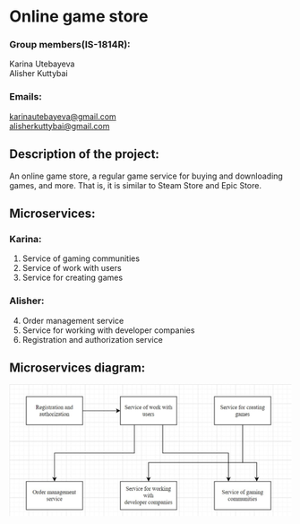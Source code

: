 # Online game store
### Group members(IS-1814R):
 Karina Utebayeva  
 Alisher Kuttybai  

### Emails: 
 karinautebayeva@gmail.com  
 alisherkuttybai@gmail.com  

## Description of the project:
An online game store, a regular game service for buying and downloading games, and more. That is, it is similar to Steam Store and Epic Store.
 
## Microservices:
### Karina:
  1) Service of gaming communities
  2) Service of work with users
  3) Service for creating games
### Alisher:
  4) Order management service
  5) Service for working with developer companies
  6) Registration and authorization service
 
## Microservices diagram:
![Image alt](diagram.jpg)
